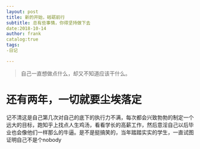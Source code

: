 ```yaml
---
layout: post
title: 新的开始，砥砺前行
subtitle: 总有些事情，你得坚持做下去
date:2018-10-14
author: frank
catalog:true
tags:
-日记

---
```




> 自己一直想做点什么，却又不知道应该干什么。

# 还有两年，一切就要尘埃落定

记不清这是自己第几次对自己的底下的执行力不满，每次都会兴致勃勃的制定一个远大的目标，跑知乎上找点人生鸡汤，看看学长的高薪工作，然后意淫自己以后毕业也会像他们一样那么的牛逼。是不是挺搞笑的，当年踏踏实实的学生，一直试图证明自己不是个nobody